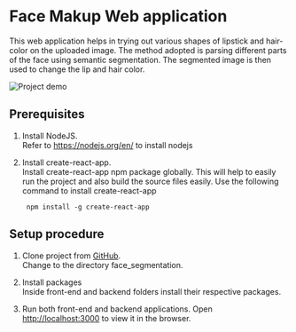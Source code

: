 # Face Makup Web application

This web application helps in trying out various shapes of lipstick and hair-color on the uploaded image. The method adopted is parsing different parts of the face using semantic segmentation. The segmented image is then used to change the lip and hair color.

![Project demo](demo/makeup_mirror2.gif)


Prerequisites
--------------

1. Install NodeJS.    
Refer to https://nodejs.org/en/ to install nodejs

2. Install create-react-app.     
Install create-react-app npm package globally. This will help to easily run the project and also build the source files easily. 
Use the following command to install create-react-app

        npm install -g create-react-app


Setup procedure
----------------
1. Clone project from [GitHub](https://github.com/Sanjana7395/face_makeup_app.git).  
    Change to the directory face_segmentation.

2. Install packages     
   Inside front-end and backend folders install their respective packages.

3. Run both front-end and backend applications. Open [http://localhost:3000](http://localhost:3000) to view it in the browser.  

